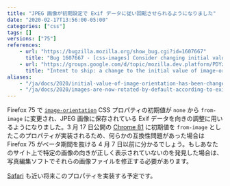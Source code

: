 ```yaml
---
title: "JPEG 画像が初期設定で Exif データに従い回転させられるようになりました"
date: "2020-02-17T13:56:00-05:00"
categories: ["css"]
tags: []
versions: ["75"]
references:
    - url: "https://bugzilla.mozilla.org/show_bug.cgi?id=1607667"
      title: "Bug 1607667 - [css-images] Consider changing initial value of 'image-orientation' to from-image"
    - url: "https://groups.google.com/d/topic/mozilla.dev.platform/PDYzBgRz8gk/discussion"
      title: "Intent to ship: a change to the initial value of image-orientation"
aliases:
    - "/ja/docs/2020/initial-value-of-image-orientation-has-been-changed-to-from-image/"
    - "/ja/docs/2020/images-are-now-rotated-by-default-according-to-exif-data/"
---
```

Firefox 75 で [`image-orientation`](https://developer.mozilla.org/docs/Web/CSS/image-orientation) CSS プロパティの初期値が `none` から `from-image` に変更され、JPEG 画像に保存されている Exif データを向きの調整に用いるようになりました。3 月 17 日公開の [Chrome 81](https://www.chromestatus.com/features/6313474512650240) に初期値を `from-image` としたこのプロパティが実装されるため、何らかの互換性問題があった場合は Firefox 75 がベータ期間を抜ける 4 月 7 日以前に分かるでしょう。もしあなたのサイト上で特定の画像の向きが正しく表示されていないのを発見した場合は、写真編集ソフトでそれらの画像ファイルを修正する必要があります。

[Safari](https://bugs.webkit.org/show_bug.cgi?id=89052) も近い将来このプロパティを実装する予定です。

